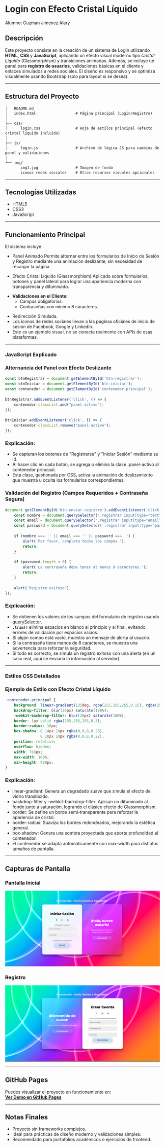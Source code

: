 
# Login con Efecto Cristal Líquido 

Alumno: Guzman Jimenez Alary

## Descripción

Este proyecto consiste en la creación de un sistema de Login utilizando **HTML**, **CSS** y **JavaScript**, aplicando un efecto visual moderno tipo *Cristal Líquido* (Glassmorphism) y transiciones animadas. Además, se incluye un panel para **registro de usuarios**, validaciones básicas en el cliente y enlaces simulados a redes sociales. El diseño es responsivo y se optimiza visualmente usando Bootstrap (solo para layout si se desea).

---

## Estructura del Proyecto

```
│   README.md
│   index.html                  # Página principal (Login/Registro)
│
├── css/
│      login.css                # Hoja de estilos principal (efecto cristal líquido incluido)
│
├── js/
│      login.js                 # Archivo de lógica JS para cambios de panel y validaciones
│
└── img/
       img1.jpg                 # Imagen de fondo
       iconos redes sociales    # Otros recursos visuales opcionales
```

---

## Tecnologías Utilizadas

* HTML5  
* CSS3  
* JavaScript  

---

## Funcionamiento Principal
El sistema incluye:

* Panel Animado
Permite alternar entre los formularios de Inicio de Sesión y Registro mediante una animación deslizante, sin necesidad de recargar la página.

* Efecto Cristal Líquido (Glassmorphism)
Aplicado sobre formularios, botones y panel lateral para lograr una apariencia moderna con transparencia y difuminado.

- **Validaciones en el Cliente**:
  - Campos obligatorios.
  - Contraseñas con mínimo 8 caracteres.
* Redirección Simulada.
* Los íconos de redes sociales llevan a las páginas oficiales de inicio de sesión de Facebook, Google y LinkedIn.
* Este es un ejemplo visual, no se conecta realmente con APIs de esas plataformas.

---

### **JavaScript Explicado**

### Alternancia del Panel con Efecto Deslizante
```js
const btnRegistrar = document.getElementById('btn-registrar');
const btnIniciar = document.getElementById('btn-iniciar');
const contenedor = document.getElementById('contenedor-principal');

btnRegistrar.addEventListener('click', () => {
    contenedor.classList.add("panel-activo");
});

btnIniciar.addEventListener('click', () => {
    contenedor.classList.remove("panel-activo");
});
```
### Explicación:

- Se capturan los botones de "Registrarse" y "Iniciar Sesión" mediante su id.
- Al hacer clic en cada botón, se agrega o elimina la clase .panel-activo al contenedor principal.
- Esta clase, gestionada por CSS, activa la animación de deslizamiento que muestra u oculta los formularios correspondientes.

### Validación del Registro (Campos Requeridos + Contraseña Segura)
```js
document.getElementById('btn-enviar-registro').addEventListener('click', () => {
    const nombre = document.querySelector('.registrar input[type="text"]').value.trim();
    const email = document.querySelector('.registrar input[type="email"]').value.trim();
    const password = document.querySelector('.registrar input[type="password"]').value.trim();

    if (nombre === '' || email === '' || password === '') {
        alert('Por favor, completa todos los campos.');
        return;
    }

    if (password.length < 8) {
        alert('La contraseña debe tener al menos 8 caracteres.');
        return;
    }

    alert('Registro exitoso');
});
```
### Explicación:
- Se obtienen los valores de los campos del formulario de registro usando querySelector.
- **`.trim()`** elimina espacios en blanco al principio y al final, evitando errores de validación por espacios vacíos.
- Si algún campo está vacío, muestra un mensaje de alerta al usuario.
- Si la contraseña tiene menos de 8 caracteres, se muestra una advertencia para reforzar la seguridad.
- Si todo es correcto, se simula un registro exitoso con una alerta (en un caso real, aquí se enviaría la información al servidor).

---

### **Estilos CSS Detallados**

### Ejemplo de Estilo con Efecto Cristal Líquido
```css
.contenedor-principal {
    background: linear-gradient(135deg, rgba(255,255,255,0.15), rgba(255,255,255,0.05));
    backdrop-filter: blur(20px) saturate(180%);
    -webkit-backdrop-filter: blur(20px) saturate(180%);
    border: 1px solid rgba(255,255,255,0.3);
    border-radius: 10px;
    box-shadow: 0 14px 28px rgba(0,0,0,0.25),
                0 10px 10px rgba(0,0,0,0.22);
    position: relative;
    overflow: hidden;
    width: 768px;
    max-width: 100%;
    min-height: 480px;
}
```
### Explicación:
- linear-gradient: Genera un degradado suave que simula el efecto de vidrio translúcido.
- backdrop-filter y -webkit-backdrop-filter: Aplican un difuminado al fondo junto a saturación, logrando el clásico efecto de Glassmorphism.
- border: Se define un borde semi-transparente para reforzar la apariencia de cristal.
- border-radius: Suaviza los bordes redondeados, mejorando la estética general.
- box-shadow: Genera una sombra proyectada que aporta profundidad al contenedor.
- El contenedor se adapta automáticamente con max-width para distintos tamaños de pantalla.

---

## Capturas de Pantalla

### Pantalla Inicial

![Login](capturas/captura1.png)

### Registro

![Registro](capturas/captura2.png)

---

## GitHub Pages

Puedes visualizar el proyecto en funcionamiento en:  
**[Ver Demo en GitHub Pages](https://alaryguzman.github.io/Login/)**

---

## Notas Finales

* Proyecto sin frameworks complejos.  
* Ideal para prácticas de diseño moderno y validaciones simples.  
* Recomendado para portafolios académicos o ejercicios de frontend.  

